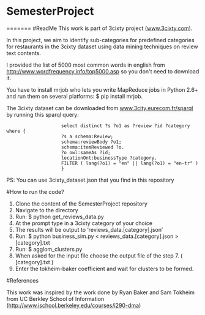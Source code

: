 
# SemesterProject
=======
#ReadMe
This work is part of 3cixty project (www.3cixty.com).

In this project, we aim to identify sub-categories for predefined categories for restaurants in the 3cixty dataset using data mining techniques on review text contents.

I provided the list of 5000 most common words in english from http://www.wordfrequency.info/top5000.asp so you don't need to download it.

You have to install mrjob who lets you write MapReduce jobs in Python 2.6+ and run them on several platforms:  $ pip install mrjob.

The 3cixty dataset can be downloaded from www.3city.eurecom.fr/sparql by running this sparql query:

						select distinct ?s ?o1 as ?review ?id ?category where {
						?s a schema:Review;
						schema:reviewBody ?o1;
						schema:itemReviewed ?o.
						?o owl:sameAs ?id;
						locationOnt:businessType ?category.
						FILTER ( lang(?o1) = "en" || lang(?o1) = "en-tr" )
						}
PS: You can use 3cixty_dataset.json that you find in this repository

#How to run the code?

1. Clone the content of the SemesterProject repository
2. Navigate to the directory
3. Run: $ python get_reviews_data.py
4. At the prompt type in a 3cixty category of your choice
5. The results will be output to ‘reviews_data.[category].json’
6. Run: $ python business_sim.py < reviews_data.[category].json > [category].txt
7. Run: $ agglom_clusters.py
8. When asked for the input file choose the output file of the step 7. ( [category].txt )
9. Enter the tokheim-baker coefficient and wait for clusters to be formed. 

#References

This work was inspired by the work done by Ryan Baker and Sam Tokheim from UC Berkley School of Information (http://www.ischool.berkeley.edu/courses/i290-dma)


